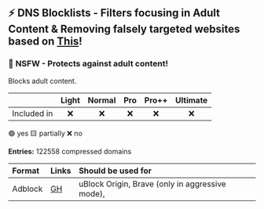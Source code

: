## :zap: DNS Blocklists - Filters focusing in Adult Content & Removing falsely targeted websites based on [This](https://github.com/hagezi/dns-blocklists)!

### :underage: **NSFW - Protects against adult content!** <a name="nsfw"></a>

Blocks adult content.

|             | Light | Normal | Pro | Pro++ | Ultimate |
|:-----------:|:-----:|:------:|:---:|:-----:|:--------:|
| Included in | :x:   | :x:    | :x: | :x:   | :x:      |

:green_circle: yes :yellow_square: partially :x: no

**Entries:** 122558 compressed domains

| Format | Links | Should be used for |
|:-------|:-----|:----------------|
| Adblock | [GH](https://raw.githubusercontent.com/Parsa307/dns-blocklists/main/adblock/nsfw.txt) | uBlock Origin, Brave (only in aggressive mode), |
